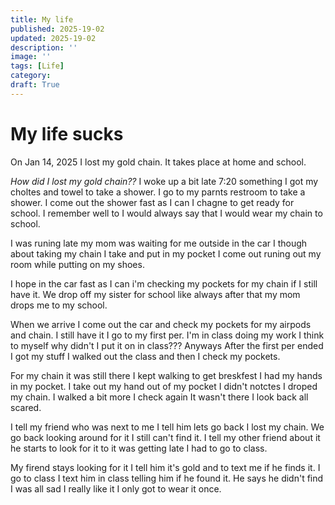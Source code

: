 ```yaml
---
title: My life
published: 2025-19-02
updated: 2025-19-02
description: ''
image: ''
tags: [Life]
category:
draft: True
---
```


# My life sucks
On Jan 14, 2025 I lost my gold chain. It takes place at home and school.

*How did I lost my gold chain??*
I woke up a bit late 7:20 something I got my choltes and towel to take a shower.
I go to my parnts restroom to take a shower. I come out the shower fast as I can I chagne to get ready for school. I remember well to I would always say that I would wear my chain to school.

I was runing late my mom was waiting for me outside in the car I though about taking my chain I take and put in my pocket I come out runing out my room while putting on my shoes.

I hope in the car fast as I can i'm checking my pockets for my chain if I still have it. We drop off my sister for school like always after that my mom drops me to my school.

When we arrive I come out the car and check my pockets for my airpods and chain. I still have it I go to my first per. I'm in class doing my work I think to myself why didn't I put it on in class??? Anyways After the first per ended I got my stuff I walked out the class and then I check my pockets.

For my chain it was still there I kept walking to get breskfest I had my hands in my pocket. I take out my hand out of my pocket I didn't notctes I droped my chain. I walked a bit more I check again It wasn't there I look back all scared.

I tell my friend who was next to me I tell him lets go back I lost my chain. We go back looking around for it I still can't find it. I tell my other friend about it he starts to look for it to it was getting late I had to go to class.

My firend stays looking for it I tell him it's gold and to text me if he finds it. I go to class I text him in class telling him if he found it. He says he didn't find I was all sad I really like it I only got to wear it once.